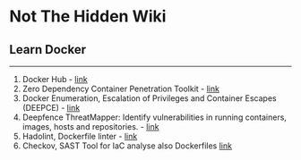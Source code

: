 # Not The Hidden Wiki

## Learn Docker
-----

1. Docker Hub - [link](https://hub.docker.com/)
2. Zero Dependency Container Penetration Toolkit - [link](https://github.com/cdk-team/CDK)
3. Docker Enumeration, Escalation of Privileges and Container Escapes (DEEPCE) - [link](https://github.com/stealthcopter/deepce)
4. Deepfence ThreatMapper: Identify vulnerabilities in running containers, images, hosts and repositories. - [link](https://github.com/deepfence/ThreatMapper)
5. Hadolint, Dockerfile linter - [link](https://hub.docker.com/r/hadolint/hadolint)
6. Checkov, SAST Tool for IaC analyse also Dockerfiles [link](https://www.checkov.io/)